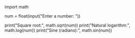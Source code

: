 import math

num = float(input("Enter a number: "))

print("Square root:", math.sqrt(num))
print("Natural logarithm:", math.log(num))
print("Sine (radians):", math.sin(num))
